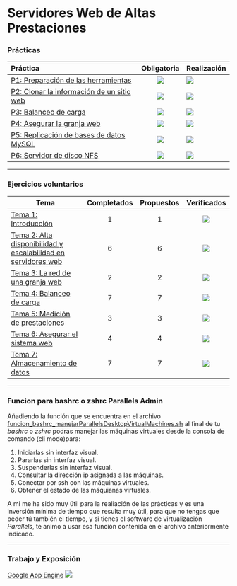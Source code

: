 # Servidores Web de Altas Prestaciones


### Prácticas

| Práctica 	| Obligatoria 	| Realización 	|
|:--------	|:---------------------------------------------------------:	|----------------------------------------------------	|
| [P1: Preparación de las herramientas](https://github.com/pepitoenpeligro/SWAP/tree/master/practicas/p1) 	| ![](https://img.icons8.com/color/48/000000/checkmark.png) 	| ![](https://img.icons8.com/color/48/000000/ok.png) 	|
| [P2: Clonar la información de un sitio web](https://github.com/pepitoenpeligro/SWAP/tree/master/practicas/p2) 	| ![](https://img.icons8.com/color/48/000000/checkmark.png) 	| ![](https://img.icons8.com/color/48/000000/ok.png) 	|
| [P3: Balanceo de carga](https://github.com/pepitoenpeligro/SWAP/tree/master/practicas/p3) 	| ![](https://img.icons8.com/color/48/000000/checkmark.png) 	| ![](https://img.icons8.com/color/48/000000/ok.png) 	|
| [P4: Asegurar la granja web](https://github.com/pepitoenpeligro/SWAP/tree/master/practicas/p4) 	| ![](https://img.icons8.com/color/48/000000/checkmark.png) 	| ![](https://img.icons8.com/color/48/000000/ok.png) 	|
| [P5: Replicación de bases de datos MySQL](https://github.com/pepitoenpeligro/SWAP/tree/master/practicas/p5) 	| ![](https://img.icons8.com/color/48/000000/checkmark.png) 	| ![](https://img.icons8.com/color/48/000000/ok.png) 	|
| [P6: Servidor de disco NFS](https://github.com/pepitoenpeligro/SWAP/tree/master/practicas/p6) 	| ![](https://img.icons8.com/color/48/000000/checkmark.png) 	| ![](https://img.icons8.com/color/48/000000/ok.png) 	|



------


### Ejercicios voluntarios
| Tema                                                                                                                                                          	| Completados 	| Propuestos 	|                        Verificados                        	|
|---------------------------------------------------------------------------------------------------------------------------------------------------------------	|:-----------:	|:----------:	|:---------------------------------------------------------:	|
| [Tema 1: Introducción](https://github.com/pepitoenpeligro/SWAP/blob/master/ejercicios_voluntarios/voluntarios_t1.md)                                          	|      1      	|      1     	| ![](https://img.icons8.com/color/48/000000/ok.png) 	        |
| [Tema 2: Alta disponibilidad y escalabilidad en servidores web](https://github.com/pepitoenpeligro/SWAP/blob/master/ejercicios_voluntarios/voluntarios_t2.md) 	|      6      	|      6     	| ![](https://img.icons8.com/color/48/000000/ok.png) 	        |
| [Tema 3: La red de una granja web](https://github.com/pepitoenpeligro/SWAP/blob/master/ejercicios_voluntarios/voluntarios_t3.md)                              	|      2      	|      2     	| ![](https://img.icons8.com/color/48/000000/ok.png) 	        |
| [Tema 4: Balanceo de carga](https://github.com/pepitoenpeligro/SWAP/blob/master/ejercicios_voluntarios/voluntarios_t4.md)                                     	|      7      	|      7     	| ![](https://img.icons8.com/color/48/000000/ok.png) 	        |
| [Tema 5: Medición de prestaciones](https://github.com/pepitoenpeligro/SWAP/blob/master/ejercicios_voluntarios/voluntarios_t5.md)                              	|      3      	|      3     	| ![](https://img.icons8.com/color/48/000000/ok.png) 	        |
| [Tema 6: Asegurar el sistema web](https://github.com/pepitoenpeligro/SWAP/blob/master/ejercicios_voluntarios/voluntarios_t6.md)                               	|      4      	|      4     	| ![](https://img.icons8.com/color/48/000000/ok.png) 	        |
| [Tema 7: Almacenamiento de datos](https://github.com/pepitoenpeligro/SWAP/blob/master/ejercicios_voluntarios/voluntarios_t7.md)                               	|      7      	|      7     	| ![](https://img.icons8.com/color/48/000000/ok.png) 	        |


------


### Funcion para bashrc o zshrc Parallels Admin
Añadiendo la función que se encuentra en el archivo [funcion_bashrc_manejarParallelsDesktopVirtualMachines.sh](https://github.com/pepitoenpeligro/SWAP/tree/master/funcion_bashrc_manejarParallelsDesktopVirtualMachines.sh) al final de tu *bashrc* o *zshrc* podras manejar las máquinas virtuales desde la consola de comando (cli mode)para:
1. Iniciarlas sin interfaz visual.
2. Pararlas sin interfaz visual.
3. Suspenderlas sin interfaz visual.
4. Consultar la dirección ip asignada a las máquinas.
5. Conectar por ssh con las máquinas virtuales.
6. Obtener el estado de las máquianas virtuales.

A mi me ha sido muy útil para la realiación de las prácticas y es una inversión mínima de tiempo que resulta muy útil, para que no tengas que peder tú también el tiempo, y si tienes el software de virtualización *Parallels*, te animo a usar esa función contenida en el archivo anteriormente indicado.



------


### Trabajo y Exposición

[Google App Engine](https://github.com/pepitoenpeligro/SWAP/tree/master/trabajo)
![](https://img.icons8.com/color/48/000000/ok.png)


